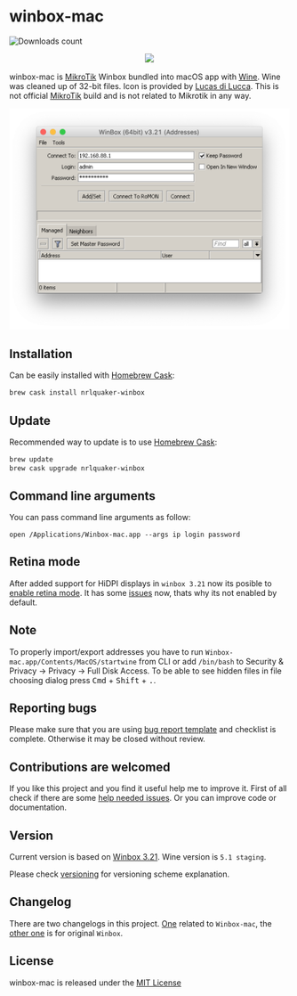 # winbox-mac

![Downloads count](https://img.shields.io/github/downloads/nrlquaker/winbox-mac/total.svg)

<p align="center">
  <img src="icon.png" width="200">
</p>

winbox-mac is [MikroTik](https://mikrotik.com) Winbox bundled into macOS app with [Wine](https://www.winehq.org). Wine was cleaned up of 32-bit files.
Icon is provided by [Lucas di Lucca](https://github.com/luccaccine). This is not official [MikroTik](https://mikrotik.com) build and is not related to Mikrotik in any way.

<p align="center">
  <img src="screenshot.png" width="650">
</p>

## Installation

Can be easily installed with [Homebrew Cask](https://caskroom.github.io):

```sh
brew cask install nrlquaker-winbox
```

## Update

Recommended way to update is to use [Homebrew Cask](https://caskroom.github.io):
```
brew update
brew cask upgrade nrlquaker-winbox
```

## Command line arguments

You can pass command line arguments as follow:

```
open /Applications/Winbox-mac.app --args ip login password
```

## Retina mode

After added support for HiDPI displays in `winbox 3.21` now its posible to [enable retina mode](retina_mode/RETINA.md). It has some [issues](https://forum.mikrotik.com/viewtopic.php?f=21&t=157150) now, thats why its not enabled by default.

## Note

To properly import/export addresses you have to run `Winbox-mac.app/Contents/MacOS/startwine` from CLI or add `/bin/bash` to Security & Privacy → Privacy → Full Disk Access. To be able to see hidden files in file choosing dialog press <kbd>Cmd</kbd> + <kbd>Shift</kbd> + <kbd>.</kbd>.

## Reporting bugs

Please make sure that you are using [bug report template](https://github.com/nrlquaker/winbox-mac/issues/new?assignees=nrlquaker&labels=&template=bug_report.md&title=) and checklist is complete. Otherwise it may be closed without review.

## Contributions are welcomed

If you like this project and you find it useful help me to improve it. First of all check if there are some [help needed issues](https://github.com/nrlquaker/winbox-mac/issues?q=is%3Aissue+is%3Aopen+label%3A%22help+wanted%22). Or you can improve code or documentation.

## Version

Current version is based on [Winbox 3.21](https://download.mikrotik.com/winbox/3.21/winbox64.exe).
Wine version is `5.1 staging`.

Please check [versioning](VERSIONING.md) for versioning scheme explanation.

## Changelog

There are two changelogs in this project. [One](CHANGELOG.md) related to `Winbox-mac`, the [other one](CHANGELOG_WINBOX.md) is for original `Winbox`.

## License

winbox-mac is released under the [MIT License](https://github.com/nrlquaker/winbox-mac/blob/master/LICENSE)

